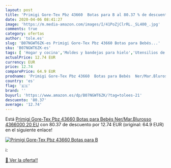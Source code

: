 ```yaml
---
layout: post
title: 'Primigi Gore-Tex Pbz 43660  Botas para B al 80.37 % de descuento'
date: 2020-04-06 08:41:27
image: 'https://m.media-amazon.com/images/I/41PoZjClrRL._SL400_.jpg'
comments: true
category: ofertas
author: 'tole.es'
slug: 'B07NGWT6ZK-es Primigi Gore-Tex Pbz 43660 Botas para Bebés...'
sku: 'B07NGWT6ZK-es'
tags: [ 'Hogar y cocina','Moldes y bandejas para hielo','Utensilios de bar','Utensilios de cocina','bebés', ]
actualPrice: 12.74 EUR
currency: EUR
price: 12.74
comparePrice: 64.9 EUR
prodname: 'Primigi Gore-Tex Pbz 43660  Botas para Bebés  Ner/Mar.Blurosso 4366000  20 EU'
country: 'es'
flag: '🇪🇸'
brand: ''
buyurl: 'https://www.amazon.es/dp/B07NGWT6ZK/?tag=tolees-21'
descuento: '80.37'
average: '12.74'
---
```


Está [Primigi Gore-Tex Pbz 43660  Botas para Bebés  Ner/Mar.Blurosso 4366000  20 EU](https://www.amazon.es/dp/B07NGWT6ZK/?tag=tolees-21) con 80.37 de descuento por 12.74 EUR (original: 64.9 EUR) en el siguiente enlace!

[![Primigi Gore-Tex Pbz 43660  Botas para B](https://m.media-amazon.com/images/I/41PoZjClrRL._SL400_.jpg)](https://www.amazon.es/dp/B07NGWT6ZK/?tag=tolees-21)

ℹ️:


[🛒 Ver la oferta!!](https://www.amazon.es/dp/B07NGWT6ZK/?tag=tolees-21)
